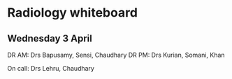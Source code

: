 # Radiology whiteboard

## Wednesday 3 April

DR AM: Drs Bapusamy, Sensi, Chaudhary 
DR PM: Drs Kurian, Somani, Khan

On call: Drs Lehru, Chaudhary
